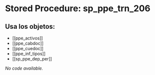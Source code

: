 # Stored Procedure: sp_ppe_trn_206

## Usa los objetos:
- [[ppe_activos]]
- [[ppe_cabdoc]]
- [[ppe_cuedoc]]
- [[ppe_inf_tipos]]
- [[sp_ppe_dep_per]]

*No code available.*
